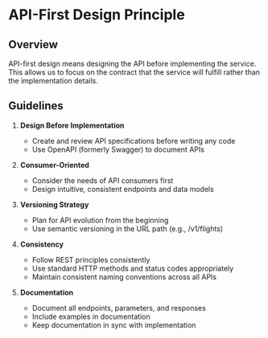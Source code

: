 # API-First Design Principle  

## Overview  
API-first design means designing the API before implementing the service. This allows us to focus on the contract that the service will fulfill rather than the implementation details.  

## Guidelines  

1. **Design Before Implementation**  
   - Create and review API specifications before writing any code  
   - Use OpenAPI (formerly Swagger) to document APIs  

2. **Consumer-Oriented**  
   - Consider the needs of API consumers first  
   - Design intuitive, consistent endpoints and data models  

3. **Versioning Strategy**  
   - Plan for API evolution from the beginning  
   - Use semantic versioning in the URL path (e.g., /v1/flights)  

4. **Consistency**  
   - Follow REST principles consistently  
   - Use standard HTTP methods and status codes appropriately  
   - Maintain consistent naming conventions across all APIs  

5. **Documentation**  
   - Document all endpoints, parameters, and responses  
   - Include examples in documentation  
   - Keep documentation in sync with implementation  
